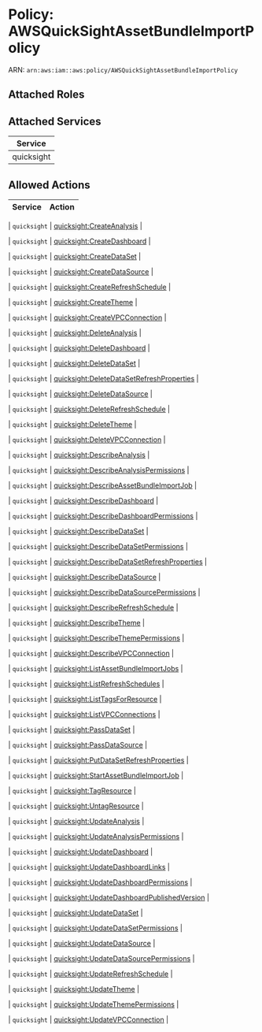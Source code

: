 # Policy: AWSQuickSightAssetBundleImportPolicy

ARN: `arn:aws:iam::aws:policy/AWSQuickSightAssetBundleImportPolicy`

## Attached Roles

## Attached Services

| Service |
|---------|
| quicksight |

## Allowed Actions

| Service | Action |
|:-------:|--------|

| `quicksight` | [quicksight:CreateAnalysis](../actions.md#quicksight:createanalysis) |

| `quicksight` | [quicksight:CreateDashboard](../actions.md#quicksight:createdashboard) |

| `quicksight` | [quicksight:CreateDataSet](../actions.md#quicksight:createdataset) |

| `quicksight` | [quicksight:CreateDataSource](../actions.md#quicksight:createdatasource) |

| `quicksight` | [quicksight:CreateRefreshSchedule](../actions.md#quicksight:createrefreshschedule) |

| `quicksight` | [quicksight:CreateTheme](../actions.md#quicksight:createtheme) |

| `quicksight` | [quicksight:CreateVPCConnection](../actions.md#quicksight:createvpcconnection) |

| `quicksight` | [quicksight:DeleteAnalysis](../actions.md#quicksight:deleteanalysis) |

| `quicksight` | [quicksight:DeleteDashboard](../actions.md#quicksight:deletedashboard) |

| `quicksight` | [quicksight:DeleteDataSet](../actions.md#quicksight:deletedataset) |

| `quicksight` | [quicksight:DeleteDataSetRefreshProperties](../actions.md#quicksight:deletedatasetrefreshproperties) |

| `quicksight` | [quicksight:DeleteDataSource](../actions.md#quicksight:deletedatasource) |

| `quicksight` | [quicksight:DeleteRefreshSchedule](../actions.md#quicksight:deleterefreshschedule) |

| `quicksight` | [quicksight:DeleteTheme](../actions.md#quicksight:deletetheme) |

| `quicksight` | [quicksight:DeleteVPCConnection](../actions.md#quicksight:deletevpcconnection) |

| `quicksight` | [quicksight:DescribeAnalysis](../actions.md#quicksight:describeanalysis) |

| `quicksight` | [quicksight:DescribeAnalysisPermissions](../actions.md#quicksight:describeanalysispermissions) |

| `quicksight` | [quicksight:DescribeAssetBundleImportJob](../actions.md#quicksight:describeassetbundleimportjob) |

| `quicksight` | [quicksight:DescribeDashboard](../actions.md#quicksight:describedashboard) |

| `quicksight` | [quicksight:DescribeDashboardPermissions](../actions.md#quicksight:describedashboardpermissions) |

| `quicksight` | [quicksight:DescribeDataSet](../actions.md#quicksight:describedataset) |

| `quicksight` | [quicksight:DescribeDataSetPermissions](../actions.md#quicksight:describedatasetpermissions) |

| `quicksight` | [quicksight:DescribeDataSetRefreshProperties](../actions.md#quicksight:describedatasetrefreshproperties) |

| `quicksight` | [quicksight:DescribeDataSource](../actions.md#quicksight:describedatasource) |

| `quicksight` | [quicksight:DescribeDataSourcePermissions](../actions.md#quicksight:describedatasourcepermissions) |

| `quicksight` | [quicksight:DescribeRefreshSchedule](../actions.md#quicksight:describerefreshschedule) |

| `quicksight` | [quicksight:DescribeTheme](../actions.md#quicksight:describetheme) |

| `quicksight` | [quicksight:DescribeThemePermissions](../actions.md#quicksight:describethemepermissions) |

| `quicksight` | [quicksight:DescribeVPCConnection](../actions.md#quicksight:describevpcconnection) |

| `quicksight` | [quicksight:ListAssetBundleImportJobs](../actions.md#quicksight:listassetbundleimportjobs) |

| `quicksight` | [quicksight:ListRefreshSchedules](../actions.md#quicksight:listrefreshschedules) |

| `quicksight` | [quicksight:ListTagsForResource](../actions.md#quicksight:listtagsforresource) |

| `quicksight` | [quicksight:ListVPCConnections](../actions.md#quicksight:listvpcconnections) |

| `quicksight` | [quicksight:PassDataSet](../actions.md#quicksight:passdataset) |

| `quicksight` | [quicksight:PassDataSource](../actions.md#quicksight:passdatasource) |

| `quicksight` | [quicksight:PutDataSetRefreshProperties](../actions.md#quicksight:putdatasetrefreshproperties) |

| `quicksight` | [quicksight:StartAssetBundleImportJob](../actions.md#quicksight:startassetbundleimportjob) |

| `quicksight` | [quicksight:TagResource](../actions.md#quicksight:tagresource) |

| `quicksight` | [quicksight:UntagResource](../actions.md#quicksight:untagresource) |

| `quicksight` | [quicksight:UpdateAnalysis](../actions.md#quicksight:updateanalysis) |

| `quicksight` | [quicksight:UpdateAnalysisPermissions](../actions.md#quicksight:updateanalysispermissions) |

| `quicksight` | [quicksight:UpdateDashboard](../actions.md#quicksight:updatedashboard) |

| `quicksight` | [quicksight:UpdateDashboardLinks](../actions.md#quicksight:updatedashboardlinks) |

| `quicksight` | [quicksight:UpdateDashboardPermissions](../actions.md#quicksight:updatedashboardpermissions) |

| `quicksight` | [quicksight:UpdateDashboardPublishedVersion](../actions.md#quicksight:updatedashboardpublishedversion) |

| `quicksight` | [quicksight:UpdateDataSet](../actions.md#quicksight:updatedataset) |

| `quicksight` | [quicksight:UpdateDataSetPermissions](../actions.md#quicksight:updatedatasetpermissions) |

| `quicksight` | [quicksight:UpdateDataSource](../actions.md#quicksight:updatedatasource) |

| `quicksight` | [quicksight:UpdateDataSourcePermissions](../actions.md#quicksight:updatedatasourcepermissions) |

| `quicksight` | [quicksight:UpdateRefreshSchedule](../actions.md#quicksight:updaterefreshschedule) |

| `quicksight` | [quicksight:UpdateTheme](../actions.md#quicksight:updatetheme) |

| `quicksight` | [quicksight:UpdateThemePermissions](../actions.md#quicksight:updatethemepermissions) |

| `quicksight` | [quicksight:UpdateVPCConnection](../actions.md#quicksight:updatevpcconnection) |
